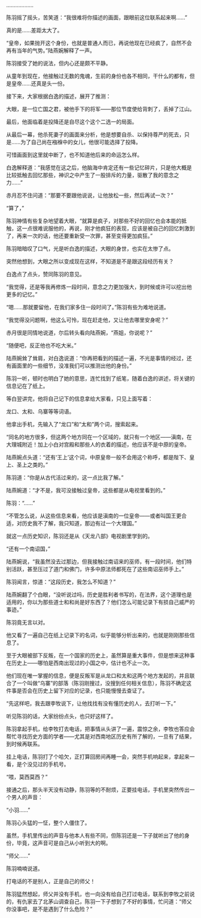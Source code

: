 ………………

陈羽摇了摇头，苦笑道：“我很难将你描述的画面，跟眼前这位联系起来啊……”

真的是……差距太大了。

“皇帝，如果抛开这个身份，也就是普通人而已，再说他现在已经疯了，自然不会再有当年的气势。”陆燕婉解释了一声。

陈羽接受了她的说法，但内心还是颇不平静。

从童年到现在，他接触过无数的鬼魂，生前的身份也各不相同，干什么的都有，但是皇帝……还真是头一份。

接下来，大家根据白逸的描述，展开了推测：

大眼，是一位亡国之君，被他手下的将军——那位节度使给背刺了，丢掉了江山。

最后，他面临着是投降还是自尽这个这个二选一的局面。

从最后一幕，他杀死妻子的画面来分析，他是想要自杀、以保持尊严的死去，只是……为了自己尚在襁褓中的女儿，他很可能选择了投降。

可惜画面到这里就中断了，也不知道他后来的命运怎么样。

白逸解释道：“我感觉在这之后，他脑海中肯定还有一些记忆碎片，只是他大概是比较抵触去回忆那些，神识之中产生了一股排斥的力量，驱散了我的意念之力……”

赤月忍不住问道：“那要不要跟他说说，让他放松一些，然后再试一次？”

“算了，”

陈羽神情有些复杂地望着大眼，“就算是疯子，对那些不好的回忆也会本能的抵触，这一点很难说服他的，再说，刚才他疯狂的表现，应该是被自己的回忆刺激到了，再来一次的话，他还要重新受一次罪，甚至变得更加疯狂。”

陈羽暗暗叹了口气，光是听白逸的描述，大眼的身世，也实在太惨了点。

突然他想到，大眼之所以变成现在这样，不知道是不是跟这段经历有关？

白逸点了点头，赞同陈羽的意见。

“我觉得，还是等我再修炼一段时间，意念之力更加强大，到时候或许可以挖出他更多的记忆。”

“嗯……那就要留他，在我们家多住一段时间了。”陈羽有些为难地说道。

“我觉得没问题啊，他这么可怜，现在赶走他，又让他去哪里安身呢？”

赤月很是同情地说道，尔后转头看向陆燕婉，“燕姐，你说呢？”

“随便吧，反正他也不吃大米。”

陆燕婉耸了耸肩，对白逸说道：“你再把看到的描述一遍，不光是事情的经过，还有画面里的一些细节，没准我们可以推测出他的身份。”

陈羽一听，顿时也明白了她的意思，连忙找到了纸笔，随着白逸的讲述，将关键的信息记在了纸上。

等白翌讲完，他将自己记下的信息拿给大家看，只见上面写着：

龙口、太和、乌寨等等词语。

他拿出手机，先输入了“龙口”和“太和”两个词，搜索起来。

“同名的地方很多，但这两个地方同在一个区域的，就只有一个地区——滇南，在大理城附近！加上小白对宫殿和那些人的衣着的描述，他应该不是中原的皇帝。

陆燕婉点头道：“还有‘王上’这个词，中原皇帝一般不会用这个称呼，都是陛下、皇上、圣上之类的。”

陈羽道：“你是从古代活过来的，这一点比我了解。”

陆燕婉道：“才不是，我可没接触过皇帝，这些都是从电视里看到的。”

陈羽：“……”

“不管怎么说，从这些信息来看，他应该是滇南的一位皇帝——或者叫国王更合适，对历史我不了解，我只知道，那边有过一个大理国。”

就这一点历史知识，陈羽还是从《天龙八部》电视剧里学到的。

“还有一个南诏国，”

陆燕婉说，“我虽然没去过那边，但我接触过南诏来的巫师，有一段时间，他们特别活跃，甚至压过了道门和佛门，许多中原法师都死在了这些南诏巫师手上。”

陈羽闻言，惊道：“这段历史，我怎么不知道？”

陆燕婉翻了个白眼，“没听说过吗，历史是胜利者书写的，在法界，这个道理也是适用的，你以为那些道士和和尚是好东西了？他们怎么可能记录下有损自己威严的事迹。”

陈羽竟无言以对。

他又看了一遍自己在纸上记录下的名词，似乎能够分析出来的，也就是刚刚那些信息了。

至于大眼被部下反叛，在一个国家的历史上，虽然算是重大事件，但是想来这种事在历史上——哪怕是西南出现过的小国之中，估计也不止一次。

他们现在唯一掌握的信息，便是反叛军是从龙口和太和这两个地方发起的，并且联合了一个叫做“乌寨”的部落（陈羽刚搜过，没搜到任何相关信息），陈羽不确定这件事是否会在历史上留下对应的记录，也只能慢慢去查证了。

“先这样吧，我去跟李牧说下，让他找找有没有懂历史的人，去打听一下。”

听见陈羽的话，大家纷纷点头，也只好这样了。

陈羽拿起手机，给李牧打去电话，把事情从头讲了一遍，震惊之余，李牧也答应会帮忙寻找历史方面的学者——尤其是对西南地区历史有所了解的，一旦有了结果，到时候再联系。

挂上电话，陈羽打了个哈欠，正打算回房间再睡一会，突然手机响起来，拿起来一看，是个没见过的手机号。

“喂，莫西莫西？”

接通之后，那头半天没有动静，陈羽等的不耐烦，正要挂电话，手机里突然传出一个男人的声音：

“小羽……”

陈羽心头猛的一怔，整个人僵住了。

虽然，手机里传出的声音与他本人有些不同，但陈羽还是一下子就听出了他的身份，毕竟，这声音可是自己从小听到大的啊。

“师父……”

陈羽喃喃说道。

打电话的不是别人，正是自己的师父！

陈羽猛然想起，师父并没有手机，也一向没有给自己打过电话，联系到李牧之前说的，有仇家去了北茅山调查自己，陈羽一下子想到了不好的事情，忙问道：“师父你没事吧，是不是遇到了什么危险？”
